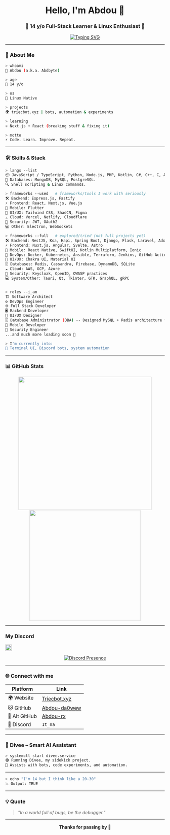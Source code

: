 <h1 align="center">Hello, I'm Abdou 👋</h1>
<h3 align="center">🚀 14 y/o Full-Stack Learner & Linux Enthusiast 🐧</h3>

<p align="center">
  <a href="https://git.io/typing-svg"><img src="https://readme-typing-svg.demolab.com?font=Poppins&duration=4984&pause=800&color=440ED4C8&width=435&lines=Problem+Solver;Teen+Coder;Full-Stack+Explorer;Node.js+Learner;Linux+Native;Design+%2B+Code;Build.+Break.+Rebuild.;Coffee+%2C+Code+%2C+Repeat;Bug+Finder;Digital+Dreamer;Creator+%4014;Triecbot+Developer" alt="Typing SVG" /></a>
</p>

---

### 🧠 About Me
```bash
> whoami
👤 Abdou (a.k.a. Abdbyte)

> age
🔢 14 y/o

> os
🐧 Linux Native

> projects
🌍 triecbot.xyz | bots, automation & experiments

> learning
⚛️ Next.js + React (breaking stuff & fixing it)

> motto
⚡ Code. Learn. Improve. Repeat.
````

---

### 🛠️ Skills & Stack

```bash
> langs --list
📦 JavaScript / TypeScript, Python, Node.js, PHP, Kotlin, C#, C++, C, Assembly(Bruh, no one use it nowaday.), 
🧠 Databases: MongoDB, MySQL, PostgreSQL.
🔍 Shell scripting & Linux commands.

> frameworks --used   # frameworks/tools I work with seriously
🛠️ Backend: Express.js, Fastify
⚡ Frontend: React, Next.js, Vue.js
📱 Mobile: Flutter
🎨 UI/UX: Tailwind CSS, ShadCN, Figma
☁️ Cloud: Vercel, Netlify, Cloudflare
🔐 Security: JWT, OAuth2
💻 Other: Electron, WebSockets 

> frameworks --full   # explored/tried (not full projects yet)
🛠️ Backend: NestJS, Koa, Hapi, Spring Boot, Django, Flask, Laravel, AdonisJS, ASP.NET Core
⚡ Frontend: Nuxt.js, Angular, Svelte, Astro
📱 Mobile: React Native, SwiftUI, Kotlin Multiplatform, Ionic
🐳 DevOps: Docker, Kubernetes, Ansible, Terraform, Jenkins, GitHub Actions
🎨 UI/UX: Chakra UI, Material UI
🗄️ Databases: Redis, Cassandra, Firebase, DynamoDB, SQLite
☁️ Cloud: AWS, GCP, Azure
🔐 Security: Keycloak, OpenID, OWASP practices
💻 System/Other: Tauri, Qt, Tkinter, GTK, GraphQL, gRPC


> roles --i_am 
🏗️ Software Architect 
⚙️ DevOps Engineer 
🌐 Full Stack Developer 
🖥️ Backend Developer 
🎨 UI/UX Designer 
🗄️ Database Administrator (DBA) -- Designed MySQL + Redis architecture for real-time dashboards
📱 Mobile Developer 
🔐 Security Engineer 
...and much more loading soon 🚀

> I'm currently into:
💚 Terminal UI, Discord bots, system automation
```

---

### 📊 GitHub Stats

<p align="center">
  <img src="https://github-readme-stats.vercel.app/api?username=abdou-da0wew&show_icons=true&theme=tokyonight&hide_border=true" width="420"/>
  <img src="https://github-readme-stats.vercel.app/api/top-langs/?username=abdou-da0wew&layout=compact&theme=tokyonight&hide_border=true" width="350"/>
</p>

---

###  My Discord
<img src="https://cdn.discordapp.com/emojis/1242446902113341461.webp?size=48&name=1tabueno" width="20" height="20"/>

<p align="center">
  <a href="https://discord.com/users/1276261981392867431">
    <img src="https://lanyard.cnrad.dev/api/1276261981392867431?bg=0a0a14&borderRadius=10px&theme=dark" alt="Discord Presence" />
  </a>
</p>

---

### 🌐 Connect with me

| Platform      | Link                                            |
| ------------- | ----------------------------------------------- |
| 🌍 Website    | [Triecbot.xyz](https://triecbot.xyz)            |
| 🐱 GitHub     | [Abdou-da0wew](https://github.com/abdou-da0wew) |
| 🧪 Alt GitHub | [Abdou-rx](https://github.com/Abdou-rx)         |
| 💬 Discord    | `1t_na`                                         |

---

### 🧠 Divee – Smart AI Assistant

```bash
> systemctl start divee.service
🟢 Running Divee, my sidekick project.
📍 Assists with bots, code experiments, and automation.
```

---

```bash
> echo "I'm 14 but I think like a 20-30"
💥 Output: TRUE
```

---

### 💡 Quote

> *"In a world full of bugs, be the debugger."*

---

<p align="center"><b>Thanks for passing by 🚀</b></p>


